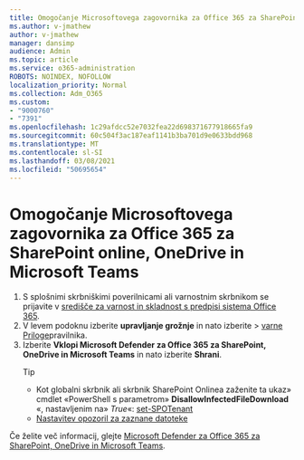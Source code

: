 ```yaml
---
title: Omogočanje Microsoftovega zagovornika za Office 365 za SharePoint online, OneDrive in Microsoft Teams
ms.author: v-jmathew
author: v-jmathew
manager: dansimp
audience: Admin
ms.topic: article
ms.service: o365-administration
ROBOTS: NOINDEX, NOFOLLOW
localization_priority: Normal
ms.collection: Adm_O365
ms.custom:
- "9000760"
- "7391"
ms.openlocfilehash: 1c29afdcc52e7032fea22d698371677918665fa9
ms.sourcegitcommit: 60c504f3ac187eaf1141b3ba701d9e0633bdd968
ms.translationtype: MT
ms.contentlocale: sl-SI
ms.lasthandoff: 03/08/2021
ms.locfileid: "50695654"
---
```

# <a name="enable-microsoft-defender-for-office-365-for-sharepoint-online-onedrive-and-microsoft-teams"></a>Omogočanje Microsoftovega zagovornika za Office 365 za SharePoint online, OneDrive in Microsoft Teams

1. S splošnimi skrbniškimi poverilnicami ali varnostnim skrbnikom se prijavite v [središče za varnost in skladnost s predpisi sistema Office 365](https://protection.office.com/).
2. V levem podoknu izberite **upravljanje grožnje** in nato izberite   >  [varne Priloge](https://protection.office.com/safeattachment)pravilnika.
3. Izberite **Vklopi Microsoft Defender za Office 365 za SharePoint, OneDrive in Microsoft Teams** in nato izberite **Shrani**.
    > [!TIP]
    >
    > - Kot globalni skrbnik ali skrbnik SharePoint Onlinea zaženite ta ukaz» cmdlet «PowerShell s parametrom» **DisallowInfectedFileDownload** «, nastavljenim na» *True*«: [set-SPOTenant](https://go.microsoft.com/fwlink/?linkid=2092301)
    > - [Nastavitev opozoril za zaznane datoteke](https://go.microsoft.com/fwlink/?linkid=2092110)

Če želite več informacij, glejte [Microsoft Defender za Office 365 za SharePoint, OneDrive in Microsoft Teams](https://go.microsoft.com/fwlink/?linkid=2092041).

